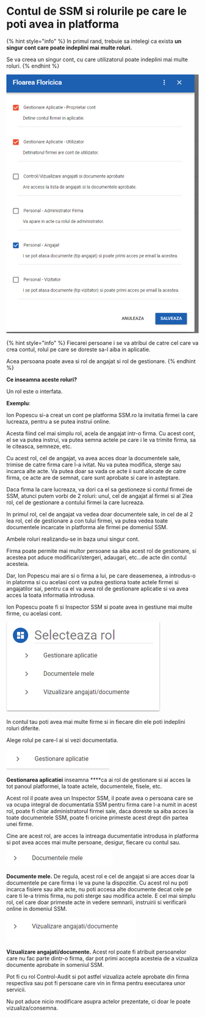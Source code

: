 # Contul de SSM si rolurile pe care le poti avea in platforma

{% hint style="info" %}
In primul rand, trebuie sa intelegi ca exista **un singur cont care poate indeplini mai multe roluri.**

Se va creea un singur cont, cu care utilizatorul poate indeplini mai multe roluri.
{% endhint %}

 

![](.gitbook/assets/image%20%28126%29.png)

{% hint style="info" %}
Fiecarei persoane i se va atribui de catre cel care va crea contul, rolul pe care se doreste sa-l aiba in aplicatie. 

Acea persoana poate avea si rol de angajat si rol de gestionare.
{% endhint %}

**Ce inseamna aceste roluri?** 

Un rol este o interfata. 

**Exemplu**: 

Ion Popescu si-a creat un cont pe platforma SSM.ro la invitatia firmei la care lucreaza, pentru a se putea instrui online. 

Acesta fiind cel mai simplu rol, acela de angajat intr-o firma. Cu acest cont, el se va putea instrui, va putea semna actele pe care i le va trimite firma, sa le citeasca, semneze, etc. 

Cu acest rol, cel de angajat, va avea acces doar la documentele sale,  trimise de catre firma care l-a ivitat. Nu va putea modifica, sterge sau incarca alte acte. Va putea doar sa vada ce acte ii sunt alocate de catre firma, ce acte are de semnat, care sunt aprobate si care in asteptare.

Daca firma la care lucreaza, va dori ca el sa gestioneze si contul firmei de SSM, atunci putem vorbi de 2 roluri: unul, cel de angajat al firmei si al 2lea rol, cel de gestionare a contului firmei la care lucreaza.

In primul rol, cel de angajat va vedea doar documentele sale, in cel de al 2 lea rol, cel de gestionare a con tului firmei, va putea vedea toate documentele  incarcate in platforma ale firmei pe domeniul SSM.

Ambele roluri realizandu-se in baza unui singur cont. 

Firma poate permite mai multor persoane sa aiba acest rol de gestionare, si acestea pot aduce  modificari/stergeri, adaugari, etc...de acte din contul acesteia.



Dar, Ion Popescu mai are si o firma a lui, pe care deasemenea, a introdus-o in platorma si cu acelasi cont va putea gestiona toate actele firmei si angajatilor sai, pentru ca el va avea rol de gestionare aplicatie si va avea acces la toata informatia introdusa.

Ion Popescu poate fi si Inspector SSM si poate avea in gestiune mai multe firme, cu acelasi cont.

 

![](.gitbook/assets/image%20%28120%29.png)



In contul tau poti avea mai multe firme si in fiecare din ele poti indeplini roluri diferite.

Alege rolul pe care-l ai si vezi documentatia.

![](.gitbook/assets/image%20%28123%29.png)

**Gestionarea aplicatiei** inseamna ****ca ai rol de gestionare si ai acces la tot panoul platformei, la toate actele, documentele, fisele, etc.

Acest rol il poate avea un Inspector SSM, il poate avea o persoana care se va ocupa integral de documentatia SSM pentru firma care l-a numit in acest rol, poate fi chiar administratorul firmei sale, daca doreste sa aiba acces la toate documentele SSM, poate fi oricine primeste acest drept din partea unei firme.

Cine are acest rol, are acces la intreaga ducumentatie introdusa in platforma si pot avea acces mai multe persoane, desigur, fiecare cu contul sau.

![](.gitbook/assets/image%20%28121%29.png)



**Documente mele.**  De regula, acest rol e cel de angajat si are acces doar la documentele pe care firma  i le va pune la dispozitie. Cu acest rol nu poti incarca fisiere sau alte acte, nu poti accesa alte documente decat cele pe care ti le-a trimis firma, nu poti sterge sau modifica actele. E cel mai simplu rol, cel care doar primeste acte in vedere semnarii, instruirii si verificarii online in domeniul SSM.



![](.gitbook/assets/image%20%28122%29.png)

**Vizualizare angajati/documente.** Acest rol poate fi atribuit persoanelor care nu fac parte dintr-o firma, dar pot primi accepta acesteia de a vizualiza documente aprobate in someniul SSM.

 Pot fi cu rol Control-Audit si pot astfel vizualiza actele aprobate din firma respectiva sau pot fi persoane care vin in firma pentru executarea unor servicii.

Nu pot aduce nicio modificare asupra actelor prezentate, ci doar le poate vizualiza/consemna.








